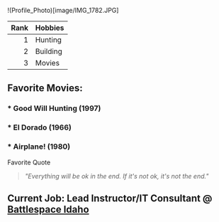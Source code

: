 !(Profile_Photo)[image/IMG_1782.JPG]

| Rank | Hobbies |
|-----:|---------------|
|     1|   Hunting     |
|     2|   Building     |
|     3|   Movies     |


## Favorite Movies:
### * Good Will Hunting (1997)
### * El Dorado (1966)
### * Airplane! (1980)


Favorite Quote
> *"Everything will be ok in the end. If it's not ok, it's not the end."*

## Current Job: Lead Instructor/IT Consultant @ [Battlespace Idaho](https://battlespaceidaho.com)
